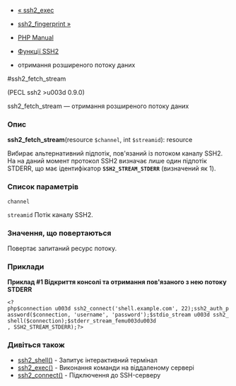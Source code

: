 - [« ssh2_exec](function.ssh2-exec.md)
- [ssh2_fingerprint »](function.ssh2-fingerprint.md)

- [PHP Manual](index.md)
- [Функції SSH2](ref.ssh2.md)
- отримання розширеного потоку даних

#ssh2_fetch_stream

(PECL ssh2 \>u003d 0.9.0)

ssh2_fetch_stream — отримання розширеного потоку даних

### Опис

**ssh2_fetch_stream**(resource `$channel`, int `$streamid`): resource

Вибирає альтернативний підпотік, пов'язаний із потоком каналу SSH2. На
на даний момент протокол SSH2 визначає лише один підпотік STDERR,
що має ідентифікатор **`SSH2_STREAM_STDERR`** (визначений як 1).

### Список параметрів

`channel`

`streamid`
Потік каналу SSH2.

### Значення, що повертаються

Повертає запитаний ресурс потоку.

### Приклади

**Приклад #1 Відкриття консолі та отримання пов'язаного з нею потоку
STDERR**

` <?php$connection u003d ssh2_connect('shell.example.com', 22);ssh2_auth_password($connection, 'username', 'password');$stdio_stream u003d ssh2_shell($connection);$stderr_stream_femu003du003d , SSH2_STREAM_STDERR);?> `

### Дивіться також

- [ssh2_shell()](function.ssh2-shell.md) - Запитує інтерактивний
термінал
- [ssh2_exec()](function.ssh2-exec.md) - Виконання команди на
віддаленому сервері
- [ssh2_connect()](function.ssh2-connect.md) - Підключення до
SSH-серверу
